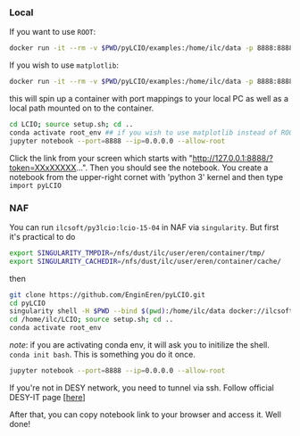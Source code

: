 
### Local 

If you want to use `ROOT`: 
```bash
docker run -it --rm -v $PWD/pyLCIO/examples:/home/ilc/data -p 8888:8888 ilcsoft/py3lcio bash
```

If you wish to use `matplotlib`:
```bash
docker run -it --rm -v $PWD/pyLCIO/examples:/home/ilc/data -p 8888:8888 ilcsoft/py3lcio:lcio-15-04 bash
```

this will spin up a container with port mappings to your local PC as well as a local path mounted on to the container.

```bash
cd LCIO; source setup.sh; cd .. 
conda activate root_env ## if you wish to use matplotlib instead of ROOT
jupyter notebook --port=8888 --ip=0.0.0.0 --allow-root 
```

Click the link from your screen which starts with "http://127.0.0.1:8888/?token=XXxXXXXX...". Then you should see the notebook. You create a notebook from the upper-right cornet with 'python 3' kernel and then type `import pyLCIO`


### NAF

You can run `ilcsoft/py3lcio:lcio-15-04` in NAF via `singularity`. But first it's practical to do

```bash
export SINGULARITY_TMPDIR=/nfs/dust/ilc/user/eren/container/tmp/
export SINGULARITY_CACHEDIR=/nfs/dust/ilc/user/eren/container/cache/
```
then

```bash
git clone https://github.com/EnginEren/pyLCIO.git
cd pyLCIO
singularity shell -H $PWD --bind $(pwd):/home/ilc/data docker://ilcsoft/py3lcio:lcio-15-04 bash
cd /home/ilc/LCIO; source setup.sh; cd .. 
conda activate root_env 
```
*note*: if you are activating conda env, it will ask you to initilize the shell. `conda init bash`. This is something you do it once.

```bash
jupyter notebook --port=8888 --ip=0.0.0.0 --allow-root 
```
If you're not in DESY network, you need to tunnel via ssh. Follow official DESY-IT page [[here](https://it.desy.de/services/uco/documentation/external_access/index_eng.html)]

After that, you can copy notebook link to your browser and access it. Well done!



